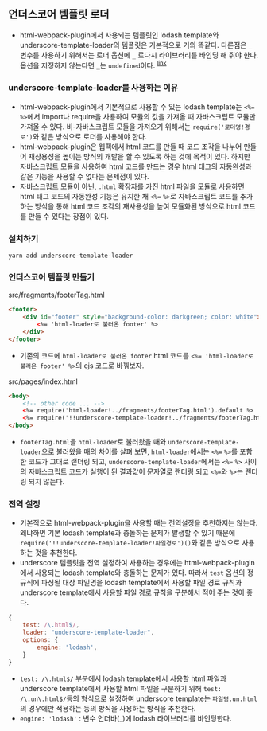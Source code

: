 ## 언더스코어 템플릿 로더

-   html-webpack-plugin에서 사용되는 템플릿인 lodash template와 underscore-template-loader의 템플릿은 기본적으로 거의 똑같다. 다른점은 `_` 변수를 사용하기 위해서는 로더 옵션에 `_` 로다시 라이브러리를 바인딩 해 줘야 한다. 옵션을 지정하지 않는다면 `_`는 `undefined`이다. <sup>[link](https://github.com/emaphp/underscore-template-loader#template-engine)</sup>

### underscore-template-loader를 사용하는 이유

-   html-webpack-plugin에서 기본적으로 사용할 수 있는 lodash template는 `<%=` `%>`에서 import나 require을 사용하여 모듈의 값을 가져올 때 자바스크립트 모듈만 가져올 수 있다. 비-자바스크립트 모듈을 가져오기 위해서는 `require('로더명!경로')`와 같은 방식으로 로더를 사용해야 한다.
-   html-webpack-plugin은 웹팩에서 html 코드를 만들 때 코드 조각을 나누어 만들어 재상용성을 높이는 방식의 개발을 할 수 있도록 하는 것에 목적이 있다. 하지만 자바스크립트 모듈을 사용하여 html 코드를 만드는 경우 html 태그의 자동완성과 같은 기능을 사용할 수 없다는 문제점이 있다.
-   자바스크립트 모듈이 아닌, `.html` 확장자를 가진 html 파일을 모듈로 사용하면 html 태그 코드의 자동완성 기능은 유지한 채 `<%=` `%>`로 자바스크립트 코드를 추가하는 방식을 통해 html 코드 조각의 재사용성을 높여 모듈화된 방식으로 html 코드를 만들 수 있다는 장점이 있다.

### 설치하기

```
yarn add underscore-template-loader
```

### 언더스코어 템플릿 만들기

src/fragments/footerTag.html

```html
<footer>
    <div id="footer" style="background-color: darkgreen; color: white">
        <%= 'html-loader로 불러온 footer' %>
    </div>
</footer>
```

-   기존의 코드에 `html-loader로 불러온 footer` html 코드를 `<%= 'html-loader로 불러온 footer' %>`의 ejs 코드로 바꿔보자.

src/pages/index.html

```html
<body>
    <!-- other code ... -->
    <%= require('html-loader!../fragments/footerTag.html').default %>
    <%= require('!!underscore-template-loader!../fragments/footerTag.html')() %>
</body>
```

-   `footerTag.html`을 `html-loader`로 불러왔을 때와 `underscore-template-loader`으로 불러왔을 때의 차이를 살펴 보면, `html-loader`에서는 `<%=` `%>`를 포함한 코드가 그대로 랜더링 되고, `underscore-template-loader`에서는 `<%=` `%>` 사이의 자바스크립트 코드가 실행이 된 결과값이 문자열로 랜더링 되고 `<%=`와 `%>`는 랜더링 되지 않는다.

### 전역 설정

-   기본적으로 html-webpack-plugin을 사용할 때는 전역설정을 추천하지는 않는다. 왜냐하면 기본 lodash template과 충돌하는 문제가 발생할 수 있기 때문에 `require('!!underscore-template-loader!파일경로')()`와 같은 방식으로 사용하는 것을 추천한다.
-   underscore 템플릿을 전역 설정하여 사용하는 경우에는 html-webpack-plugin에서 사용되는 lodash template와 충돌하는 문제가 있다. 따라서 `test` 옵션의 정규식에 파싱될 대상 파일명을 lodash template에서 사용할 파일 경로 규칙과 underscore template에서 사용할 파일 경로 규칙을 구분해서 적어 주는 것이 좋다.

```js
{
    test: /\.html$/,
    loader: "underscore-template-loader",
    options: {
        engine: 'lodash',
    }
}
```

-   `test: /\.html$/` 부분에서 lodash template에서 사용할 html 파일과 underscore template에서 사용할 html 파일을 구분하기 위해 `test: /\.un\.html$/`등의 형식으로 설정하여 underscore template는 `파일명.un.html`의 경우에만 적용하는 등의 방식을 사용하는 방식을 추천한다.
-   `engine: 'lodash'` : 변수 언더바(\_)에 lodash 라이브러리를 바인딩한다.
